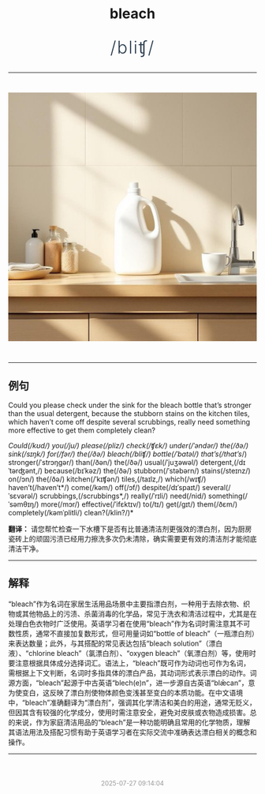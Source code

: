 <div align="center">

# bleach

<div style="margin: 30px 0;">
<h1 style="font-size: 2.5em; font-weight: 300; letter-spacing: 2px; margin: 0; color: #2c3e50;">
/bliʧ/
</h1>
</div>

</div>

---

<div align="center" style="margin: 40px 0;">

![bleach](images/bleach.png)

</div>

---

## 例句

Could you please check under the sink for the bleach bottle that’s stronger than the usual detergent, because the stubborn stains on the kitchen tiles, which haven’t come off despite several scrubbings, really need something more effective to get them completely clean?

*Could(/kʊd/) you(/ju/) please(/pliz/) check(/ʧɛk/) under(/ˈəndər/) the(/ðə/) sink(/sɪŋk/) for(/fər/) the(/ðə/) bleach(/bliʧ/) bottle(/ˈbɑtəl/) that’s(/that’s*/) stronger(/ˈstrɔŋgər/) than(/ðən/) the(/ðə/) usual(/ˈjuʒəwəl/) detergent,(/dɪˈtərʤənt,/) because(/bɪˈkəz/) the(/ðə/) stubborn(/ˈstəbərn/) stains(/steɪnz/) on(/ɔn/) the(/ðə/) kitchen(/ˈkɪʧən/) tiles,(/taɪlz,/) which(/wɪʧ/) haven’t(/haven’t*/) come(/kəm/) off(/ɔf/) despite(/dɪˈspaɪt/) several(/ˈsɛvərəl/) scrubbings,(/scrubbings*,/) really(/ˈrɪli/) need(/nid/) something(/ˈsəmθɪŋ/) more(/mɔr/) effective(/ˈifɛktɪv/) to(/tɪ/) get(/gɪt/) them(/ðɛm/) completely(/kəmˈplitli/) clean?(/klin?/)*

**翻译：** 请您帮忙检查一下水槽下是否有比普通清洁剂更强效的漂白剂，因为厨房瓷砖上的顽固污渍已经用力擦洗多次仍未清除，确实需要更有效的清洁剂才能彻底清洁干净。

---

## 解释

“bleach”作为名词在家居生活用品场景中主要指漂白剂，一种用于去除衣物、织物或其他物品上的污渍、杀菌消毒的化学品，常见于洗衣和清洁过程中，尤其是在处理白色衣物时广泛使用。英语学习者在使用“bleach”作为名词时需注意其不可数性质，通常不直接加复数形式，但可用量词如“bottle of bleach”（一瓶漂白剂）来表达数量；此外，与其搭配的常见表达包括“bleach solution”（漂白液）、“chlorine bleach”（氯漂白剂）、“oxygen bleach”（氧漂白剂）等，使用时要注意根据具体成分选择词汇。语法上，“bleach”既可作为动词也可作为名词，需根据上下文判断，名词时多指具体的漂白产品，其动词形式表示漂白的动作。词源方面，“bleach”起源于中古英语“blech(e)n”，进一步源自古英语“blǣcan”，意为使变白，这反映了漂白剂使物体颜色变浅甚至变白的本质功能。在中文语境中，“bleach”准确翻译为“漂白剂”，强调其化学清洁和美白的用途，通常无贬义，但因其含有较强的化学成分，使用时需注意安全，避免对皮肤或衣物造成损害。总的来说，作为家庭清洁用品的“bleach”是一种功能明确且常用的化学物质，理解其语法用法及搭配习惯有助于英语学习者在实际交流中准确表达漂白相关的概念和操作。


---

<div align="center" style="margin-top: 50px;">
<small style="color: #999; font-size: 0.9em;">2025-07-27 09:14:04</small>
</div>
